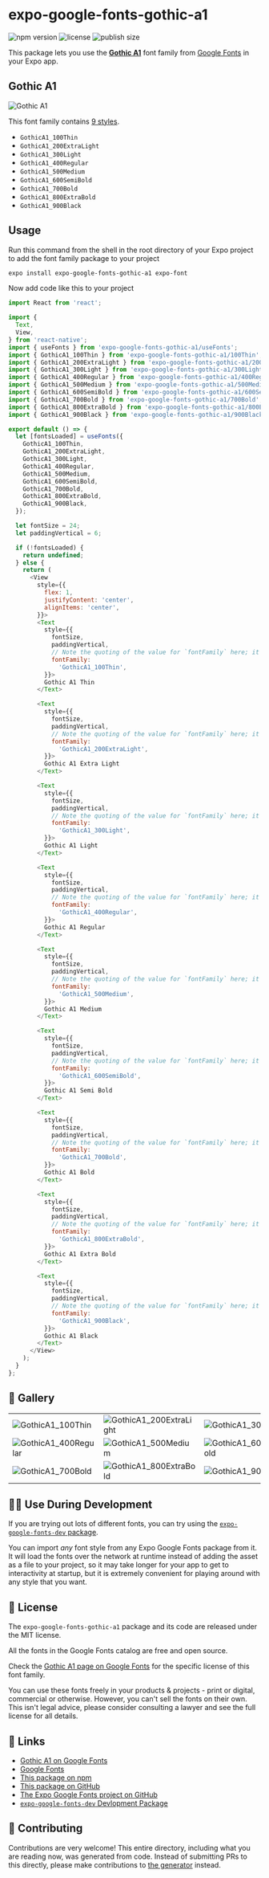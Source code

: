 # expo-google-fonts-gothic-a1

![npm version](https://flat.badgen.net/npm/v/expo-google-fonts-gothic-a1)
![license](https://flat.badgen.net/github/license/expo/google-fonts)
![publish size](https://flat.badgen.net/packagephobia/install/expo-google-fonts-gothic-a1)

This package lets you use the [**Gothic A1**](https://fonts.google.com/specimen/Gothic+A1) font family from [Google Fonts](https://fonts.google.com/) in your Expo app.

## Gothic A1

![Gothic A1](./font-family.png)

This font family contains [9 styles](#-gallery).

- `GothicA1_100Thin`
- `GothicA1_200ExtraLight`
- `GothicA1_300Light`
- `GothicA1_400Regular`
- `GothicA1_500Medium`
- `GothicA1_600SemiBold`
- `GothicA1_700Bold`
- `GothicA1_800ExtraBold`
- `GothicA1_900Black`

## Usage

Run this command from the shell in the root directory of your Expo project to add the font family package to your project
```sh
expo install expo-google-fonts-gothic-a1 expo-font
```

Now add code like this to your project
```js
import React from 'react';

import {
  Text,
  View,
} from 'react-native';
import { useFonts } from 'expo-google-fonts-gothic-a1/useFonts';
import { GothicA1_100Thin } from 'expo-google-fonts-gothic-a1/100Thin';
import { GothicA1_200ExtraLight } from 'expo-google-fonts-gothic-a1/200ExtraLight';
import { GothicA1_300Light } from 'expo-google-fonts-gothic-a1/300Light';
import { GothicA1_400Regular } from 'expo-google-fonts-gothic-a1/400Regular';
import { GothicA1_500Medium } from 'expo-google-fonts-gothic-a1/500Medium';
import { GothicA1_600SemiBold } from 'expo-google-fonts-gothic-a1/600SemiBold';
import { GothicA1_700Bold } from 'expo-google-fonts-gothic-a1/700Bold';
import { GothicA1_800ExtraBold } from 'expo-google-fonts-gothic-a1/800ExtraBold';
import { GothicA1_900Black } from 'expo-google-fonts-gothic-a1/900Black';

export default () => {
  let [fontsLoaded] = useFonts({
    GothicA1_100Thin,
    GothicA1_200ExtraLight,
    GothicA1_300Light,
    GothicA1_400Regular,
    GothicA1_500Medium,
    GothicA1_600SemiBold,
    GothicA1_700Bold,
    GothicA1_800ExtraBold,
    GothicA1_900Black,
  });

  let fontSize = 24;
  let paddingVertical = 6;

  if (!fontsLoaded) {
    return undefined;
  } else {
    return (
      <View
        style={{
          flex: 1,
          justifyContent: 'center',
          alignItems: 'center',
        }}>
        <Text
          style={{
            fontSize,
            paddingVertical,
            // Note the quoting of the value for `fontFamily` here; it expects a string!
            fontFamily:
              'GothicA1_100Thin',
          }}>
          Gothic A1 Thin
        </Text>

        <Text
          style={{
            fontSize,
            paddingVertical,
            // Note the quoting of the value for `fontFamily` here; it expects a string!
            fontFamily:
              'GothicA1_200ExtraLight',
          }}>
          Gothic A1 Extra Light
        </Text>

        <Text
          style={{
            fontSize,
            paddingVertical,
            // Note the quoting of the value for `fontFamily` here; it expects a string!
            fontFamily:
              'GothicA1_300Light',
          }}>
          Gothic A1 Light
        </Text>

        <Text
          style={{
            fontSize,
            paddingVertical,
            // Note the quoting of the value for `fontFamily` here; it expects a string!
            fontFamily:
              'GothicA1_400Regular',
          }}>
          Gothic A1 Regular
        </Text>

        <Text
          style={{
            fontSize,
            paddingVertical,
            // Note the quoting of the value for `fontFamily` here; it expects a string!
            fontFamily:
              'GothicA1_500Medium',
          }}>
          Gothic A1 Medium
        </Text>

        <Text
          style={{
            fontSize,
            paddingVertical,
            // Note the quoting of the value for `fontFamily` here; it expects a string!
            fontFamily:
              'GothicA1_600SemiBold',
          }}>
          Gothic A1 Semi Bold
        </Text>

        <Text
          style={{
            fontSize,
            paddingVertical,
            // Note the quoting of the value for `fontFamily` here; it expects a string!
            fontFamily:
              'GothicA1_700Bold',
          }}>
          Gothic A1 Bold
        </Text>

        <Text
          style={{
            fontSize,
            paddingVertical,
            // Note the quoting of the value for `fontFamily` here; it expects a string!
            fontFamily:
              'GothicA1_800ExtraBold',
          }}>
          Gothic A1 Extra Bold
        </Text>

        <Text
          style={{
            fontSize,
            paddingVertical,
            // Note the quoting of the value for `fontFamily` here; it expects a string!
            fontFamily:
              'GothicA1_900Black',
          }}>
          Gothic A1 Black
        </Text>
      </View>
    );
  }
};

```

## 🔡 Gallery


||||
|-|-|-|
|![GothicA1_100Thin](.//100Thin/GothicA1_100Thin.ttf.png)|![GothicA1_200ExtraLight](.//200ExtraLight/GothicA1_200ExtraLight.ttf.png)|![GothicA1_300Light](.//300Light/GothicA1_300Light.ttf.png)||
|![GothicA1_400Regular](.//400Regular/GothicA1_400Regular.ttf.png)|![GothicA1_500Medium](.//500Medium/GothicA1_500Medium.ttf.png)|![GothicA1_600SemiBold](.//600SemiBold/GothicA1_600SemiBold.ttf.png)||
|![GothicA1_700Bold](.//700Bold/GothicA1_700Bold.ttf.png)|![GothicA1_800ExtraBold](.//800ExtraBold/GothicA1_800ExtraBold.ttf.png)|![GothicA1_900Black](.//900Black/GothicA1_900Black.ttf.png)||


## 👩‍💻 Use During Development

If you are trying out lots of different fonts, you can try using the [`expo-google-fonts-dev` package](https://github.com/freeboub/google-fonts/tree/master/font-packages/dev#readme).

You can import *any* font style from any Expo Google Fonts package from it. It will load the fonts
over the network at runtime instead of adding the asset as a file to your project, so it may take longer
for your app to get to interactivity at startup, but it is extremely convenient
for playing around with any style that you want.

## 📖 License

The `expo-google-fonts-gothic-a1` package and its code are released under the MIT license.

All the fonts in the Google Fonts catalog are free and open source.

Check the [Gothic A1 page on Google Fonts](https://fonts.google.com/specimen/Gothic+A1) for the specific license of this font family.

You can use these fonts freely in your products & projects - print or digital, commercial or otherwise. However, you can't sell the fonts on their own. This isn't legal advice, please consider consulting a lawyer and see the full license for all details.

## 🔗 Links

- [Gothic A1 on Google Fonts](https://fonts.google.com/specimen/Gothic+A1)
- [Google Fonts](https://fonts.google.com/)
- [This package on npm](https://www.npmjs.com/package/expo-google-fonts-gothic-a1)
- [This package on GitHub](https://github.com/freeboub/google-fonts/tree/master/font-packages/gothic-a1)
- [The Expo Google Fonts project on GitHub](https://github.com/freeboub/google-fonts)
- [`expo-google-fonts-dev` Devlopment Package](https://github.com/freeboub/google-fonts/tree/master/font-packages/dev)

## 🤝 Contributing

Contributions are very welcome! This entire directory, including what you are reading now, was generated from code. Instead of submitting PRs to this directly, please make contributions to [the generator](https://github.com/freeboub/google-fonts/tree/master/packages/generator) instead.
